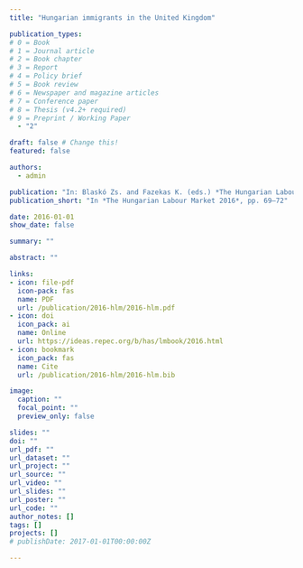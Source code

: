 ```yaml
---
title: "Hungarian immigrants in the United Kingdom"

publication_types:
# 0 = Book
# 1 = Journal article
# 2 = Book chapter
# 3 = Report
# 4 = Policy brief
# 5 = Book review
# 6 = Newspaper and magazine articles
# 7 = Conference paper
# 8 = Thesis (v4.2+ required)
# 9 = Preprint / Working Paper
  - "2"

draft: false # Change this!
featured: false

authors:
  - admin

publication: "In: Blaskó Zs. and Fazekas K. (eds.) *The Hungarian Labour Market 2016*. Budapest: Institute of Economics, Centre for Economic and Regional Studies, Hungarian Academy of Sciences, pp. 69–72"
publication_short: "In *The Hungarian Labour Market 2016*, pp. 69–72"

date: 2016-01-01
show_date: false

summary: ""

abstract: ""

links:
- icon: file-pdf
  icon-pack: fas
  name: PDF
  url: /publication/2016-hlm/2016-hlm.pdf
- icon: doi
  icon_pack: ai
  name: Online
  url: https://ideas.repec.org/b/has/lmbook/2016.html
- icon: bookmark
  icon_pack: fas
  name: Cite
  url: /publication/2016-hlm/2016-hlm.bib

image:
  caption: ""
  focal_point: ""
  preview_only: false

slides: ""
doi: ""
url_pdf: ""
url_dataset: ""
url_project: ""
url_source: ""
url_video: ""
url_slides: ""
url_poster: ""
url_code: ""
author_notes: []
tags: []
projects: []
# publishDate: 2017-01-01T00:00:00Z

---
```

